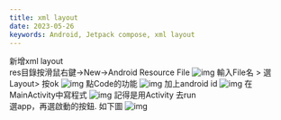 ```yaml
---
title: xml layout
date: 2023-05-26
keywords: Android, Jetpack compose, xml layout
---
```

新增xml layout  
res目錄按滑鼠右鍵->New->Android Resource File
![img]({{site.imgurl}}/compose/compose_xml1.png)
輸入File名 > 選Layout> 按ok
![img]({{site.imgurl}}/compose/compose_xml2.png)
點Code的功能
![img]({{site.imgurl}}/compose/compose_xml3.png)
加上android id
![img]({{site.imgurl}}/compose/compose_xml4.png)
在MainActivity中寫程式
![img]({{site.imgurl}}/compose/compose_xml5.png)
記得是用Activity 去run  
選app，再選啟動的按鈕. 
如下圖 
![img]({{site.imgurl}}/compose/compose_xml6.png)
